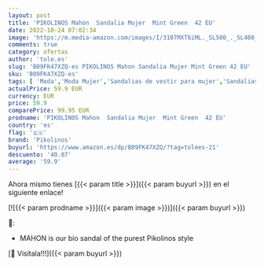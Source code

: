 ```yaml
---
layout: post
title: 'PIKOLINOS Mahon  Sandalia Mujer  Mint Green  42 EU'
date: 2022-10-24 07:02:34
image: 'https://m.media-amazon.com/images/I/3107MXT6iML._SL500_._SL400_.jpg'
comments: true
category: ofertas
author: 'tole.es'
slug: 'B09FK47XZQ-es PIKOLINOS Mahon Sandalia Mujer Mint Green 42 EU'
sku: 'B09FK47XZQ-es'
tags: [ 'Moda','Moda Mujer','Sandalias de vestir para mujer','Sandalias y palas de mujer','Zapatos para mujer','pikolinos','sandalia','🇪🇸', ]
actualPrice: 59.9 EUR
currency: EUR
price: 59.9
comparePrice: 99.95 EUR
prodname: 'PIKOLINOS Mahon  Sandalia Mujer  Mint Green  42 EU'
country: 'es'
flag: '🇪🇸'
brand: 'Pikolinos'
buyurl: 'https://www.amazon.es/dp/B09FK47XZQ/?tag=tolees-21'
descuento: '40.07'
average: '59.9'
---
```


Ahora mismo tienes [{{< param title >}}]({{< param buyurl >}}) en el siguiente enlace!

[![{{< param prodname >}}]({{< param image >}})]({{< param buyurl >}})

🔎:

- MAHON is our bio sandal of the purest Pikolinos style

[🛒 Visítala!!!]({{< param buyurl >}})
